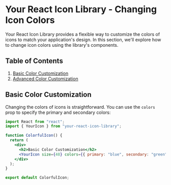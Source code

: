 # Your React Icon Library - Changing Icon Colors

Your React Icon Library provides a flexible way to customize the colors of icons to match your application's design. In this section, we'll explore how to change icon colors using the library's components.

## Table of Contents

1. [Basic Color Customization](#basic-color-customization)
2. [Advanced Color Customization](#advanced-color-customization)

## Basic Color Customization

Changing the colors of icons is straightforward. You can use the `colors` prop to specify the primary and secondary colors:

```jsx
import React from "react";
import { YourIcon } from "your-react-icon-library";

function ColorfulIcon() {
  return (
    <div>
      <h2>Basic Color Customization</h2>
      <YourIcon size={48} colors={{ primary: "blue", secondary: "green" }} />
    </div>
  );
}

export default ColorfulIcon;
```
